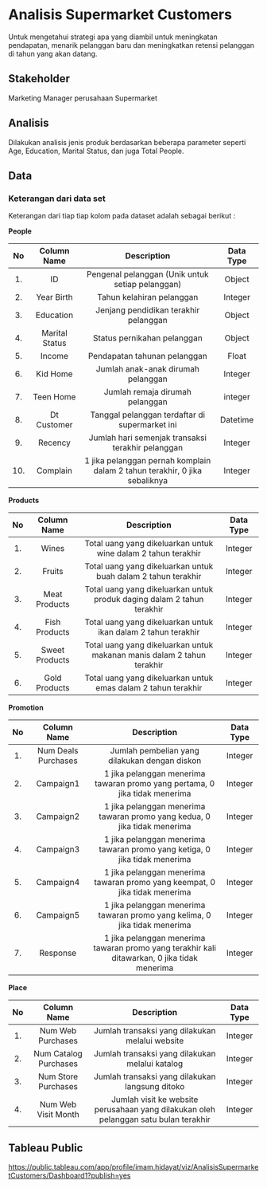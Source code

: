 # **Analisis Supermarket Customers**
Untuk mengetahui strategi apa yang diambil untuk meningkatan pendapatan, menarik pelanggan baru dan meningkatkan retensi pelanggan di tahun yang akan datang.

## Stakeholder
Marketing Manager perusahaan Supermarket

## Analisis 
Dilakukan analisis jenis produk berdasarkan beberapa parameter seperti Age, Education, Marital Status, dan juga Total People.

## Data
### Keterangan dari data set

Keterangan dari tiap tiap kolom pada dataset adalah sebagai berikut :

**People**

| **No** | **Column Name** |                               **Description**                              | **Data Type** |
|:------:|:---------------:|:--------------------------------------------------------------------------:|:-------------:|
|   1.   |        ID       |              Pengenal pelanggan (Unik untuk setiap pelanggan)              |     Object    |
|   2.   |    Year Birth   |                          Tahun kelahiran pelanggan                         |    Integer    |
|   3.   |    Education    |                    Jenjang pendidikan terakhir pelanggan                   |     Object    |
|   4.   |  Marital Status |                         Status pernikahan pelanggan                        |     Object    |
|   5.   |      Income     |                        Pendapatan tahunan pelanggan                        |     Float     |
|   6.   |     Kid Home    |                     Jumlah anak-anak dirumah pelanggan                     |    Integer    |
|   7.   |    Teen Home    |                       Jumlah remaja dirumah pelanggan                      |    integer    |
|   8.   |   Dt Customer   |               Tanggal pelanggan terdaftar di supermarket ini               |    Datetime   |
|   9.   |     Recency     |              Jumlah hari semenjak transaksi terakhir pelanggan             |    Integer    |
|   10.  |     Complain    | 1 jika pelanggan pernah komplain dalam 2 tahun terakhir, 0 jika sebaliknya |    Integer    |

**Products**

| **No** | **Column Name** |                             **Description**                            | **Data Type** |
|:------:|:---------------:|:----------------------------------------------------------------------:|:-------------:|
|   1.   |      Wines      |      Total uang yang dikeluarkan untuk wine dalam 2 tahun terakhir     |    Integer    |
|   2.   |      Fruits     |      Total uang yang dikeluarkan untuk buah dalam 2 tahun terakhir     |    Integer    |
|   3.   |  Meat Products  | Total uang yang dikeluarkan untuk produk daging dalam 2 tahun terakhir |    Integer    |
|   4.   |  Fish Products  |      Total uang yang dikeluarkan untuk ikan dalam 2 tahun terakhir     |    Integer    |
|   5.   |  Sweet Products | Total uang yang dikeluarkan untuk makanan manis dalam 2 tahun terakhir |    Integer    |
|   6.   |  Gold Products  |      Total uang yang dikeluarkan untuk emas dalam 2 tahun terakhir     |    Integer    |

**Promotion**

| **No** |   **Column Name**   |                                        **Description**                                       | **Data Type** |
|:------:|:-------------------:|:--------------------------------------------------------------------------------------------:|:-------------:|
|   1.   | Num Deals Purchases |                         Jumlah pembelian yang dilakukan dengan diskon                        |    Integer    |
|   2.   |      Campaign1      |          1 jika pelanggan menerima tawaran promo yang pertama, 0 jika tidak menerima         |    Integer    |
|   3.   |      Campaign2      |           1 jika pelanggan menerima tawaran promo yang kedua, 0 jika tidak menerima          |    Integer    |
|   4.   |      Campaign3      |          1 jika pelanggan menerima tawaran promo yang ketiga, 0 jika tidak menerima          |    Integer    |
|   5.   |      Campaign4      |          1 jika pelanggan menerima tawaran promo yang keempat, 0 jika tidak menerima         |    Integer    |
|   6.   |      Campaign5      |          1 jika pelanggan menerima tawaran promo yang kelima, 0 jika tidak menerima          |    Integer    |
|   7.   |       Response      | 1 jika pelanggan menerima tawaran promo yang terakhir kali ditawarkan, 0 jika tidak menerima |    Integer    |

**Place**

| **No** |    **Column Name**    |                                    **Description**                                   | **Data Type** |
|:------:|:---------------------:|:------------------------------------------------------------------------------------:|:-------------:|
|   1.   |   Num Web Purchases   |                    Jumlah transaksi yang dilakukan melalui website                   |    Integer    |
|   2.   | Num Catalog Purchases |                    Jumlah transaksi yang dilakukan melalui katalog                   |    Integer    |
|   3.   |  Num Store Purchases  |                    Jumlah transaksi yang dilakukan langsung ditoko                   |    Integer    |
|   4.   |  Num Web Visit Month  | Jumlah visit ke website perusahaan yang dilakukan oleh pelanggan satu bulan terakhir |    Integer    |

## Tableau Public
https://public.tableau.com/app/profile/imam.hidayat/viz/AnalisisSupermarketCustomers/Dashboard1?publish=yes

